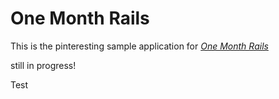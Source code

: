 # One Month Rails

This is the pinteresting sample application for [*One Month Rails*](http://onemonthrails.com)

still in progress!

Test